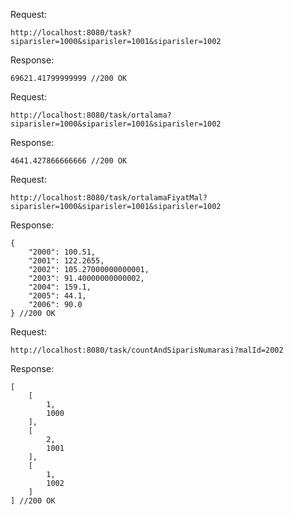 
Request:
```
http://localhost:8080/task?siparisler=1000&siparisler=1001&siparisler=1002
```
Response:
```
69621.41799999999 //200 OK
```

Request:
```
http://localhost:8080/task/ortalama?siparisler=1000&siparisler=1001&siparisler=1002
```
Response:
```
4641.427866666666 //200 OK
```

Request:
```
http://localhost:8080/task/ortalamaFiyatMal?siparisler=1000&siparisler=1001&siparisler=1002
```
Response:
```
{
    "2000": 100.51,
    "2001": 122.2655,
    "2002": 105.27000000000001,
    "2003": 91.40000000000002,
    "2004": 159.1,
    "2005": 44.1,
    "2006": 90.0
} //200 OK
```

Request:
```
http://localhost:8080/task/countAndSiparisNumarasi?malId=2002
```
Response:
```
[
    [
        1,
        1000
    ],
    [
        2,
        1001
    ],
    [
        1,
        1002
    ]
] //200 OK
```